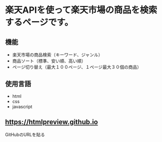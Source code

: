 # 楽天APIを使って楽天市場の商品を検索するページです。

## 機能

- 楽天市場の商品検索（キーワード、ジャンル）
- 商品ソート（標準、安い順、高い順）
- ページ切り替え（最大１００ページ、１ページ最大３０個の商品）

## 使用言語

- html
- css
- javascript

## https://htmlpreview.github.io
GitHubのURLを貼る
